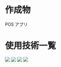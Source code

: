 # 作成物

POS アプリ

# 使用技術一覧

<img src="https://img.shields.io/badge/-Next.js-000000.svg?logo=next.js&style=plastic"> <img src="https://img.shields.io/badge/-Mysql-ffffff.svg?logo=mysql&style=plastic"> <img src="https://img.shields.io/badge/-FastAPI-ffffff.svg?logo=fastapi&style=plastic"> <img src="https://img.shields.io/badge/-tailwindcss-ffffff.svg?logo=tailwindcss&style=plastic">
